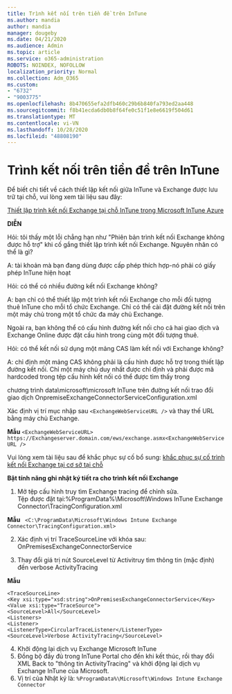 ```yaml
---
title: Trình kết nối trên tiền đề trên InTune
ms.author: mandia
author: mandia
manager: dougeby
ms.date: 04/21/2020
ms.audience: Admin
ms.topic: article
ms.service: o365-administration
ROBOTS: NOINDEX, NOFOLLOW
localization_priority: Normal
ms.collection: Adm_O365
ms.custom:
- "6732"
- "9003775"
ms.openlocfilehash: 8b470655efa2dfb460c29b6b840fa793ed2aa448
ms.sourcegitcommit: f8b41ecda6db0b8f64fe0c51f1e8e6619f504d61
ms.translationtype: MT
ms.contentlocale: vi-VN
ms.lasthandoff: 10/28/2020
ms.locfileid: "48808190"
---
```

# <a name="intune-exchange-on-premise-connector"></a>Trình kết nối trên tiền đề trên InTune

Để biết chi tiết về cách thiết lập kết nối giữa InTune và Exchange được lưu trữ tại chỗ, vui lòng xem tài liệu sau đây:

[Thiết lập trình kết nối Exchange tại chỗ InTune trong Microsoft InTune Azure](https://docs.microsoft.com/intune/exchange-connector-install)

**DIỄN**

Hỏi: tôi thấy một lỗi chẳng hạn như "Phiên bản trình kết nối Exchange không được hỗ trợ" khi cố gắng thiết lập trình kết nối Exchange. Nguyên nhân có thể là gì?

A: tài khoản mà bạn đang dùng được cấp phép thích hợp-nó phải có giấy phép InTune hiện hoạt

Hỏi: có thể có nhiều đường kết nối Exchange không?

A: bạn chỉ có thể thiết lập một trình kết nối Exchange cho mỗi đối tượng thuê InTune cho mỗi tổ chức Exchange. Chỉ có thể cài đặt đường kết nối trên một máy chủ trong một tổ chức đa máy chủ Exchange.

Ngoài ra, bạn không thể có cấu hình đường kết nối cho cả hai giao dịch và Exchange Online được đặt cấu hình trong cùng một đối tượng thuê.

Hỏi: có thể kết nối sử dụng một mảng CAS làm kết nối với Exchange không?

A: chỉ định một mảng CAS không phải là cấu hình được hỗ trợ trong thiết lập đường kết nối. Chỉ một máy chủ duy nhất được chỉ định và phải được mã hardcoded trong tệp cấu hình kết nối có thể được tìm thấy trong

chương trình data\microsoft\microsoft InTune trên đường kết nối trao đổi giao dịch OnpremiseExchangeConnectorServiceConfiguration.xml

Xác định vị trí mục nhập sau ```<ExchangeWebServiceURL />``` và thay thế URL bằng máy chủ Exchange.

**Mẫu**
```<ExchangeWebServiceURL> https://Exchangeserver.domain.com/ews/exchange.asmx<ExchangeWebServiceURL />```

Vui lòng xem tài liệu sau để khắc phục sự cố bổ sung: [khắc phục sự cố trình kết nối Exchange tại cơ sở tại chỗ](https://support.microsoft.com/help/4471887/troubleshooting-exchange-connector-in-microsoft-intune)

**Bật tính năng ghi nhật ký tiết ra cho trình kết nối Exchange**

1. Mở tệp cấu hình truy tìm Exchange tracing để chỉnh sửa.  
Tệp được đặt tại:%ProgramData%\Microsoft\Windows InTune Exchange Connector\TracingConfiguration.xml  

**Mẫu**
``` <C:\ProgramData\Microsoft\Windows Intune Exchange Connector\TracingConfiguration.xml>```
  
2. Xác định vị trí TraceSourceLine với khóa sau: OnPremisesExchangeConnectorService  
  
3. Thay đổi giá trị nút SourceLevel từ Activitruy tìm thông tin (mặc định) đến verbose ActivityTracing  

**Mẫu**
```
<TraceSourceLine>  
<Key xsi:type="xsd:string">OnPremisesExchangeConnectorService</Key>  
<Value xsi:type="TraceSource">  
<SourceLevel>All</SourceLevel>  
<Listeners>  
<Listener>  
<ListenerType>CircularTraceListener</ListenerType>
<SourceLevel>Verbose ActivityTracing</SourceLevel>
```
4. Khởi động lại dịch vụ Exchange Microsoft InTune  
5. Đồng bộ đầy đủ trong InTune Portal cho đến khi kết thúc, rồi thay đổi XML Back to "thông tin ActivityTracing" và khởi động lại dịch vụ Exchange InTune của Microsoft.  
6. Vị trí của Nhật ký là: `%ProgramData%\Microsoft\Windows Intune Exchange Connector`
